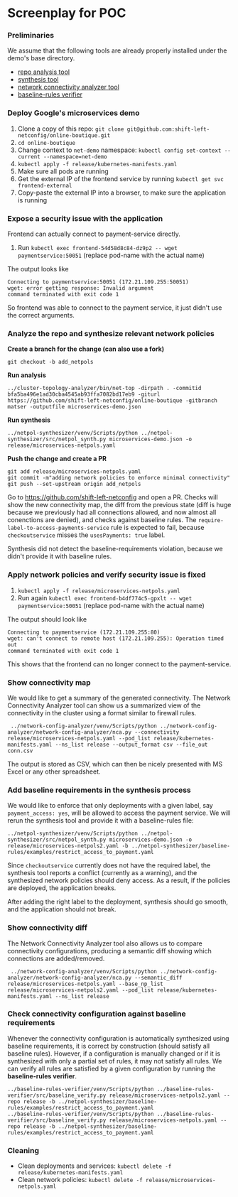 # Screenplay for POC

### Preliminaries
We assume that the following tools are already properly installed under the demo's base directory.
* [repo analysis tool](https://github.com/shift-left-netconfig/cluster-topology-analyzer)
* [synthesis tool](https://github.com/shift-left-netconfig/netpol-synthesizer)
* [network connectivity analyzer tool](https://github.com/shift-left-netconfig/network-config-analyzer)
* [baseline-rules verifier](https://github.com/shift-left-netconfig/baseline-rules-verifier)

### Deploy Google's microservices demo
1. Clone a copy of this repo: `git clone git@github.com:shift-left-netconfig/online-boutique.git`
1. `cd online-boutique`
1. Change context to `net-demo` namespace: `kubectl config set-context --current --namespace=net-demo`
1. `kubectl apply -f release/kubernetes-manifests.yaml`
1. Make sure all pods are running
1. Get the external IP of the frontend service by running `kubectl get svc frontend-external`
1. Copy-paste the external IP into a browser, to make sure the application is running

### Expose a security issue with the application
Frontend can actually connect to payment-service directly.
1. Run `kubectl exec frontend-54d58d8c84-dz9p2 -- wget paymentservice:50051` (replace pod-name with the actual name)

The output looks like
```
Connecting to paymentservice:50051 (172.21.109.255:50051)
wget: error getting response: Invalid argument
command terminated with exit code 1
```
So frontend was able to connect to the payment service, it just didn't use the correct arguments.

### Analyze the repo and synthesize relevant network policies
**Create a branch for the change (can also use a fork)**
```
git checkout -b add_netpols
```

**Run analysis**
```
../cluster-topology-analyzer/bin/net-top -dirpath . -commitid bfa5ba496e1ad30cba4545ab93ffa7082bd17eb9 -giturl https://github.com/shift-left-netconfig/online-boutique -gitbranch matser -outputfile microservices-demo.json
```
**Run synthesis**
```
../netpol-synthesizer/venv/Scripts/python ../netpol-synthesizer/src/netpol_synth.py microservices-demo.json -o release/microservices-netpols.yaml
```
**Push the change and create a PR**
```
git add release/microservices-netpols.yaml
git commit -m"adding network policies to enforce minimal connectivity"
git push --set-upstream origin add_netpols
```

Go to https://github.com/shift-left-netconfig and open a PR. Checks will show the new connectivity map, the diff from the previous state (diff is huge because we previously had all connections allowed, and now almost all conenctions are denied), and checks against baseline rules. The `require-label-to-access-payments-service` rule is expected to fail, because `checkoutservice` misses the `usesPayments: true` label.

Synthesis did not detect the baseline-requirements violation, because we didn't provide it with baseline rules.

### Apply network policies and verify security issue is fixed

1. `kubectl apply -f release/microservices-netpols.yaml`
1. Run again `kubectl exec frontend-b4df774c5-gpxlt -- wget paymentservice:50051` (replace pod-name with the actual name)

The output should look like
```
Connecting to paymentservice (172.21.109.255:80)
wget: can't connect to remote host (172.21.109.255): Operation timed out
command terminated with exit code 1
```
This shows that the frontend can no longer connect to the payment-service.

### Show connectivity map

We would like to get a summary of the generated connectivity. The Network Connectivity Analyzer tool can show us a summarized view of the connectivity in the cluster using a format similar to firewall rules.
```
 ../network-config-analyzer/venv/Scripts/python ../network-config-analyzer/network-config-analyzer/nca.py --connectivity release/microservices-netpols.yaml --pod_list release/kubernetes-manifests.yaml --ns_list release --output_format csv --file_out conn.csv
```
The output is stored as CSV, which can then be nicely presented with MS Excel or any other spreadsheet.

### Add baseline requirements in the synthesis process

We would like to enforce that only deployments with a given label, say `payment_access: yes`,
will be allowed to access the payment service.
We will rerun the synthesis tool and provide it with a baseline-rules file:
```
../netpol-synthesizer/venv/Scripts/python ../netpol-synthesizer/src/netpol_synth.py microservices-demo.json -o release/microservices-netpols2.yaml -b ../netpol-synthesizer/baseline-rules/examples/restrict_access_to_payment.yaml
```

Since `checkoutservice` currently does not have the required label, the synthesis tool reports a conflict (currently as a warning), and the synthesized network policies should deny access. As a result, if the policies are deployed, the application breaks.

After adding the right label to the deployment, synthesis should go smooth, and the application should not break.

### Show connectivity diff
The Network Connectivity Analyzer tool also allows us to compare connectivity configurations, producing a semantic diff showing which connections are added/removed.
```
 ../network-config-analyzer/venv/Scripts/python ../network-config-analyzer/network-config-analyzer/nca.py --semantic_diff release/microservices-netpols.yaml --base_np_list release/microservices-netpols2.yaml --pod_list release/kubernetes-manifests.yaml --ns_list release
```

### Check connectivity configuration against baseline requirements
Whenever the connectivity configuration is automatically synthesized using baseline requirements, it is correct by construction (should satisfy all baseline rules). However, if a configuration is manually changed or if it is synthesized with only a partial set of rules, it may not satisfy all rules. We can verify all rules are satisfied by a given configuration by running the **baseline-rules verifier**.
```
../baseline-rules-verifier/venv/Scripts/python ../baseline-rules-verifier/src/baseline_verify.py release/microservices-netpols2.yaml --repo release -b ../netpol-synthesizer/baseline-rules/examples/restrict_access_to_payment.yaml
../baseline-rules-verifier/venv/Scripts/python ../baseline-rules-verifier/src/baseline_verify.py release/microservices-netpols.yaml --repo release -b ../netpol-synthesizer/baseline-rules/examples/restrict_access_to_payment.yaml
```


### Cleaning
* Clean deployments and services: `kubectl delete -f release/kubernetes-manifests.yaml`
* Clean network policies: `kubectl delete -f release/microservices-netpols.yaml`
